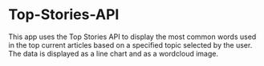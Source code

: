 # Top-Stories-API

This app uses the Top Stories API to display the most common words used in the top
current articles based on a specified topic selected by the user. The data is
displayed as a line chart and as a wordcloud image.
